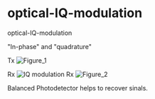 # optical-IQ-modulation
optical-IQ-modulation

"In-phase" and "quadrature"

Tx
![Figure_1](https://user-images.githubusercontent.com/30459885/227135454-7c5e2c26-c69c-409c-a1e8-a4cf4f8b1586.png)

Rx
![IQ modulation Rx](https://user-images.githubusercontent.com/30459885/227144153-19edc3a5-4217-4ba2-99a1-1be4c41dc9d2.png)
![Figure_2](https://user-images.githubusercontent.com/30459885/227135469-faab6883-e74f-43fe-a800-df3bacccc5ec.png)

Balanced Photodetector helps to recover sinals.
